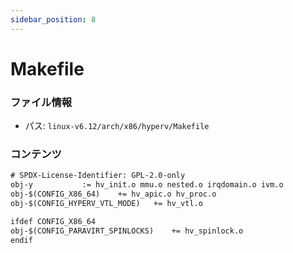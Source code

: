 ```yaml
---
sidebar_position: 8
---
```

# Makefile

### ファイル情報

- パス: `linux-v6.12/arch/x86/hyperv/Makefile`

### コンテンツ

```txt
# SPDX-License-Identifier: GPL-2.0-only
obj-y			:= hv_init.o mmu.o nested.o irqdomain.o ivm.o
obj-$(CONFIG_X86_64)	+= hv_apic.o hv_proc.o
obj-$(CONFIG_HYPERV_VTL_MODE)	+= hv_vtl.o

ifdef CONFIG_X86_64
obj-$(CONFIG_PARAVIRT_SPINLOCKS)	+= hv_spinlock.o
endif

```
